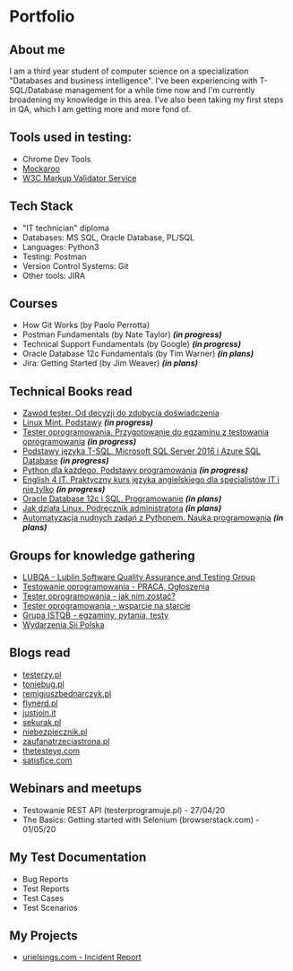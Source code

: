 # Portfolio

## About me

I am a third year student of computer science on a specialization "Databases and business intelligence". I've been experiencing with T-SQL/Database management for a while time now and I'm currently broadening my knowledge in this area. I've also been taking my first steps in QA, which I am getting more and more fond of. 

## Tools used in testing:

* Chrome Dev Tools
* [Mockaroo](https://mockaroo.com)
* [W3C Markup Validator Service](https://validator.w3.org/)

## Tech Stack

* "IT technician" diploma
* Databases: MS SQL, Oracle Database, PL/SQL
* Languages: Python3
* Testing: Postman
* Version Control Systems: Git
* Other tools: JIRA

## Courses 

* How Git Works (by Paolo Perrotta)
* Postman Fundamentals (by Nate Taylor) ***(in progress)***
* Technical Support Fundamentals (by Google) ***(in progress)***
* Oracle Database 12c Fundamentals (by Tim Warner) ***(in plans)***
* Jira: Getting Started (by Jim Weaver) ***(in plans)***

## Technical Books read

* [Zawód tester. Od decyzji do zdobycia doświadczenia](https://ksiegarnia.pwn.pl/Zawod-tester.-Od-decyzji-do-zdobycia-doswiadczenia,743423772,p.html)
* [Linux Mint. Podstawy](https://helion.pl/ksiazki/linux-mint-podstawy-jay-lacroix,linmin.htm#format/e) ***(in progress)***
* [Tester oprogramowania. Przygotowanie do egzaminu z testowania oprogramowania](https://ksiegarnia.pwn.pl/Tester-oprogramowania-Przygotowanie-do-egzaminu-z-testowania-oprogramowania,84913544,p.html?abpid=11&abpcid=132&bb_id=3&bb_coid=5264186&abpar1=desktop&abpar2=275403.1746781.&p_action=3206410001&utm_source=a4b&utm_medium=referral&utm_campaign=lc-buybox-wszystkie&_ga=NC.2843809135-1587824507) ***(in progress)***
* [Podstawy języka T-SQL. Microsoft SQL Server 2016 i Azure SQL Database](https://helion.pl/ksiazki/podstawy-jezyka-t-sql-microsoft-sql-server-2016-i-azure-sql-database-ben-gan-itzik,a_03it.htm) ***(in progress)***
* [Python dla każdego. Podstawy programowania](https://helion.pl/ksiazki/python-dla-kazdego-podstawy-programowania-wydanie-iii-michael-dawson,pytdk3.htm#format/d) ***(in progress)***
* [English 4 IT. Praktyczny kurs języka angielskiego dla specjalistów IT i nie tylko](https://helion.pl/ksiazki/english-4-it-praktyczny-kurs-jezyka-angielskiego-dla-specjalistow-it-i-nie-tylko-beata-blaszczyk,anginf.htm#format/d) ***(in progress)***
* [Oracle Database 12c i SQL. Programowanie](https://helion.pl/ksiazki/oracle-database-12c-i-sql-programowanie-jason-price,ord12p.htm#format/e) ***(in plans)***
* [Jak działa Linux. Podręcznik administratora](https://helion.pl/ksiazki/jak-dziala-linux-podrecznik-administratora-wydanie-ii-brian-ward,jakli2.htm) ***(in plans)***
* [Automatyzacja nudnych zadań z Pythonem. Nauka programowania](https://helion.pl/ksiazki/automatyzacja-nudnych-zadan-z-pythonem-nauka-programowania-al-sweigart,autopy.htm#format/d) ***(in plans)***

## Groups for knowledge gathering

* [LUBQA - Lublin Software Quality Assurance and Testing Group](https://www.facebook.com/LubQA/)
* [Testowanie oprogramowania - PRACA, Ogłoszenia](https://www.facebook.com/groups/215557562210470/?ref=group_header)
* [Tester oprogramowania - jak nim zostać?](https://www.facebook.com/groups/531570473876610/?ref=group_header)
* [Tester oprogramowania - wsparcie na starcie](https://www.facebook.com/groups/testeroprogramowania/?ref=group_header)
* [Grupa ISTQB - egzaminy, pytania, testy](https://www.facebook.com/groups/194288250951242/)
* [Wydarzenia Sii Polska](https://www.facebook.com/groups/SiiPoland.events/?ref=group_header)

## Blogs read

* [testerzy.pl](http://testerzy.pl)
* [toniebug.pl](https://www.toniebug.pl)
* [remigiuszbednarczyk.pl](https://remigiuszbednarczyk.pl)
* [flynerd.pl](https://www.flynerd.pl)
* [justjoin.it](https://geek.justjoin.it)
* [sekurak.pl](https://sekurak.pl)
* [niebezpiecznik.pl](https://niebezpiecznik.pl)
* [zaufanatrzeciastrona.pl](https://zaufanatrzeciastrona.pl)
* [thetesteye.com](http://thetesteye.com/blog)
* [satisfice.com](https://www.satisfice.com/blog)

## Webinars and meetups

* Testowanie REST API (testerprogramuje.pl) - 27/04/20
* The Basics: Getting started with Selenium (browserstack.com) - 01/05/20

## My Test Documentation

* Bug Reports
* Test Reports
* Test Cases
* Test Scenarios

## My Projects

* [urielsings.com - Incident Report](https://drive.google.com/file/d/1_yL5hHWrnR75s0mNXS9BhcCj3ZNKkJUX/view?usp=sharing)
